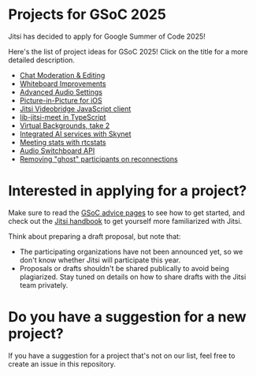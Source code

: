 # Projects for GSoC 2025

Jitsi has decided to apply for Google Summer of Code 2025!

Here's the list of project ideas for GSoC 2025! Click on the title for a more detailed description. 

* [Chat Moderation & Editing](chat-moderation-editing.md)
* [Whiteboard Improvements](whiteboard-improvements.md)
* [Advanced Audio Settings](advanced-audio.md)
* [Picture-in-Picture for iOS](ios-pip.md)
* [Jitsi Videobridge JavaScript client](jvb-js.md)
* [lib-jitsi-meet in TypeScript](ljm-typescript.md)
* [Virtual Backgrounds, take 2](virtual-backgrounds-ng.md)
* [Integrated AI services with Skynet](skynet.md)
* [Meeting stats with rtcstats](rtcstats.md)
* [Audio Switchboard API](audio-switchboard.md)
* [Removing "ghost" participants on reconnections](no-ghosts.md)

# Interested in applying for a project?

Make sure to read the [GSoC advice pages](https://developers.google.com/open-source/gsoc/help/student-advice/) to see how to get started, and check out the [Jitsi handbook](https://jitsi.github.io/handbook/) to get yourself more familiarized with Jitsi.

Think about preparing a draft proposal, but note that:
* The participating organizations have not been announced yet, so we don't know whether Jitsi will participate this year.
* Proposals or drafts shouldn't be shared publically to avoid being plagiarized. Stay tuned on details on how to share drafts with the Jitsi team privately.

# Do you have a suggestion for a new project?

If you have a suggestion for a project that's not on our list, feel free to create an issue in this repository. 
